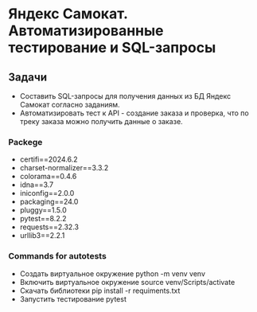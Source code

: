 # Яндекс Самокат. Автоматизированные тестирование и SQL-запросы
## Задачи 
- Составить SQL-запросы для получения данных из БД Яндекс Самокат согласно заданиям.
- Автоматизировать тест к API - создание заказа и проверка, что по треку заказа можно получить данные о заказе.
### Packege
- certifi==2024.6.2
- charset-normalizer==3.3.2
- colorama==0.4.6
- idna==3.7
- iniconfig==2.0.0
- packaging==24.0
- pluggy==1.5.0
- pytest==8.2.2
- requests==2.32.3
- urllib3==2.2.1
### Сommands for autotests
- Создать виртуальное окружение python -m venv venv
- Включить виртуальное окружение source venv/Scripts/activate
- Скачать библиотеки pip install -r requiments.txt
- Запустить тестирование pytest 